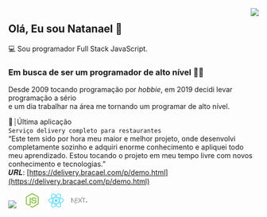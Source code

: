 <img src="https://i.imgur.com/S2hCGy9.png" align="right" />

## Olá, Eu sou Natanael 👋
💻 Sou programador Full Stack JavaScript.

### Em busca de ser um programador de alto nível 👨‍💻
Desde 2009 tocando programação por _hobbie_, em 2019 decidi levar programação a sério\
e um dia trabalhar na área me tornando um programar de alto nível.

📱┊Última aplicação\
`Serviço delivery completo para restaurantes`\
“Este tem sido por hora meu maior e melhor projeto, onde desenvolvi completamente sozinho e adquiri enorme conhecimento e apliquei todo meu aprendizado. Estou tocando o projeto em meu tempo livre com novos conhecimento e tecnologias.”\
𝑼𝑹𝑳: [https://delivery.bracael.com/p/demo.html](https://delivery.bracael.com/p/demo.html)


<p align="left">
  <img src="https://imgur.com/Pfa0Ceh.png" width="32">   
  <img src="https://github.com/GuilleAngulo/guilleangulo/blob/master/nodejs.png" width="32">   
  <img src="https://github.com/GuilleAngulo/guilleangulo/blob/master/reactjs.png" width="32">   
  <img src="https://github.com/GuilleAngulo/guilleangulo/blob/master/nextjs.png" width="32">
</p>

<!---
holasoycael/holasoycael is a ✨ special ✨ repository because its `README.md` (this file) appears on your GitHub profile.
You can click the Preview link to take a look at your changes.

- 👋 Hi, I’m @holasoycael
- 👀 I’m interested in ...
- 🌱 I’m currently learning ...
- 💞️ I’m looking to collaborate on ...
- 📫 How to reach me ...
--->
